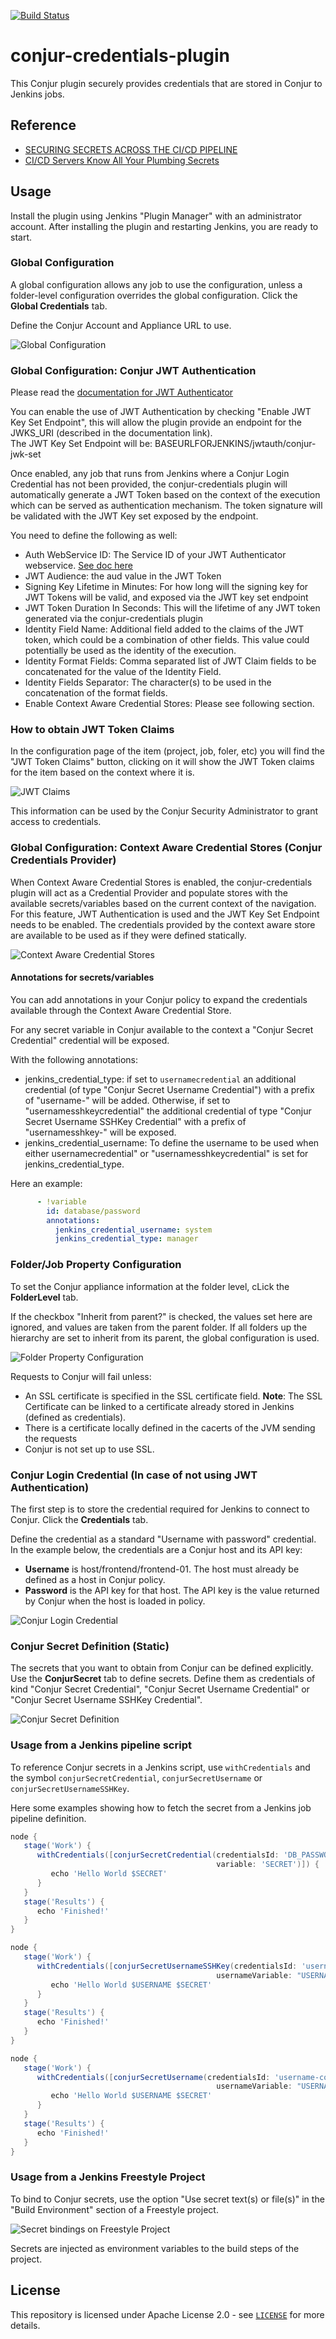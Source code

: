 [![Build Status](https://ci.jenkins.io/buildStatus/icon?job=Plugins/conjur-credentials-plugin/master)](https://ci.jenkins.io/blue/organizations/jenkins/Plugins%2Fconjur-credentials-plugin/activity/)

# conjur-credentials-plugin

This Conjur plugin securely provides credentials that are stored in Conjur to Jenkins jobs.  

## Reference

* [SECURING SECRETS ACROSS THE CI/CD PIPELINE](https://www.conjur.org/use-cases/ci-cd-pipelines/)
* [CI/CD Servers Know All Your Plumbing Secrets](https://www.conjur.org/blog/ci-cd-servers-know-all-your-plumbing-secrets/)

## Usage

Install the plugin using Jenkins "Plugin Manager" with an administrator account. After installing the plugin and restarting Jenkins, you are ready to start. 

### Global Configuration

A global configuration allows any job to use the configuration, unless a folder-level configuration overrides the global configuration. Click the **Global Credentials** tab.

 Define the Conjur Account and Appliance URL to use.

![Global Configuration](docs/images/GlobalConfiguration.png)

### Global Configuration: Conjur JWT Authentication

Please read the [documentation for JWT Authenticator ](https://docs.cyberark.com/Product-Doc/OnlineHelp/AAM-DAP/Latest/en/Content/Operations/Services/cjr-authn-jwt.htm?tocpath=Integrations%7CJWT%20Authenticator%7C_____0)

You can enable the use of JWT Authentication by checking "Enable JWT Key Set Endpoint", this will allow the plugin provide an endpoint for the JWKS_URI (described in the documentation link).  
The JWT Key Set Endpoint will be: BASEURLFORJENKINS/jwtauth/conjur-jwk-set

Once enabled, any job that runs from Jenkins where a Conjur Login Credential has not been provided, the conjur-credentials plugin will automatically generate a JWT Token based on the context of the execution which can be served as authentication mechanism. The token signature will be validated with the JWT Key set exposed by the endpoint.

You need to define the following as well:

* Auth WebService ID: The Service ID of your JWT Authenticator webservice. [See doc here](https://docs.cyberark.com/Product-Doc/OnlineHelp/AAM-DAP/Latest/en/Content/Developer/Conjur_API_JWT_Authenticator.htm)
* JWT Audience: the aud value in the JWT Token
* Signing Key Lifetime in Minutes: For how long will the signing key for JWT Tokens will be valid, and exposed via the JWT key set endpoint
* JWT Token Duration In Seconds: This will the lifetime of any JWT token generated via the conjur-credentials plugin
* Identity Field Name: Additional field added to the claims of the JWT token, which could be a combination of other fields. This value could potentially be used as the identity of the execution. 
* Identity Format Fields: Comma separated list of JWT Claim fields to be concatenated for the value of the Identity Field. 
* Identity Fields Separator: The character(s) to be used in the concatenation of the format fields. 
* Enable Context Aware Credential Stores: Please see following section. 

### How to obtain JWT Token Claims

In the configuration page of the item (project, job, foler, etc) you will find the "JWT Token Claims" button, clicking on it will show the JWT Token claims for the item based on the context where it is. 

![JWT Claims](docs/images/JWT-Claims.png)

This information can be used by the Conjur Security Administrator to grant access to credentials. 


### Global Configuration: Context Aware Credential Stores  (Conjur Credentials Provider)

When Context Aware Credential Stores is enabled, the conjur-credentials plugin will act as a Credential Provider and populate stores with the available secrets/variables based on the current context of the navigation. For this feature, JWT Authentication is used and the JWT Key Set Endpoint needs to be enabled. The credentials provided by the context aware store are available to be used as if they were defined statically.

![Context Aware Credential Stores](docs/images/Context-Aware-Credential-Stores.png)

#### Annotations for secrets/variables

You can add annotations in your Conjur policy to expand the credentials available through the Context Aware Credential Store. 

For any secret variable in Conjur available to the context a "Conjur Secret Credential" credential will be exposed. 

With the following annotations: 
* jenkins_credential_type: if set to `usernamecredential` an additional credential (of type "Conjur Secret Username Credential") with a prefix of "username-" will be added. Otherwise, if set to "usernamesshkeycredential" the additional credential of type "Conjur Secret Username SSHKey Credential" with a prefix of "usernamesshkey-" will be exposed.
* jenkins_credential_username: To define the username to be used when either usernamecredential" or "usernamesshkeycredential" is set for jenkins_credential_type. 

Here an example:

```yaml
      - !variable
        id: database/password
        annotations:
          jenkins_credential_username: system
          jenkins_credential_type: manager
```

### Folder/Job Property Configuration

To set the Conjur appliance information at the folder level, cLick the **FolderLevel** tab.

If the checkbox "Inherit from parent?" is checked, the values set here are ignored, and values are taken from the parent folder.  If all folders up the hierarchy are set to inherit from its parent, the global configuration is used.

![Folder Property Configuration](docs/images/FolderConfiguration.png)

Requests to Conjur will fail unless:

* An SSL certificate is specified in the SSL certificate field.
  **Note**: The SSL Certificate can be linked to a certificate already stored in Jenkins (defined as credentials).
* There is a certificate locally defined in the cacerts of the JVM sending the requests
* Conjur is not set up to use SSL.


### Conjur Login Credential (In case of not using JWT Authentication)

The first step is to store the credential required for Jenkins to connect to Conjur. Click the **Credentials** tab.

Define the credential as a standard "Username with password" credential. In the example below, the credentials are a Conjur host and its API key:

* **Username** is host/frontend/frontend-01. The host must already be defined as a host in Conjur policy.
* **Password** is the API key for that host. The API key is the value returned by Conjur when the host is loaded in policy.

![Conjur Login Credential](docs/images/ConjurLogin-Credential.png)


### Conjur Secret Definition (Static)

The secrets that you want to obtain from Conjur can be defined explicitly. Use the **ConjurSecret** tab to define secrets. Define them as credentials of kind "Conjur Secret Credential", "Conjur Secret Username Credential" or "Conjur Secret Username SSHKey Credential".

![Conjur Secret Definition](docs/images/ConjurSecret-Credential.png)

### Usage from a Jenkins pipeline script

To reference Conjur secrets in a Jenkins script, use `withCredentials` and the symbol `conjurSecretCredential`, `conjurSecretUsername` or `conjurSecretUsernameSSHKey`.

Here some examples showing how to fetch the secret from a Jenkins job pipeline definition.


```groovy
node {
   stage('Work') {
      withCredentials([conjurSecretCredential(credentialsId: 'DB_PASSWORD', 
                                              variable: 'SECRET')]) {
         echo 'Hello World $SECRET'
      }
   }
   stage('Results') {
      echo 'Finished!'
   }
}
```


```groovy
node {
   stage('Work') {
      withCredentials([conjurSecretUsernameSSHKey(credentialsId: 'username-conjur-authn-jwt-test-database-password', 
                                              usernameVariable: "USERNAME", secretVariable: "SECRET")]) {
         echo 'Hello World $USERNAME $SECRET'
      }
   }
   stage('Results') {
      echo 'Finished!'
   }
}
```


```groovy
node {
   stage('Work') {
      withCredentials([conjurSecretUsername(credentialsId: 'username-conjur-authn-jwt-test-database-password', 
                                              usernameVariable: "USERNAME", passwordVariable: "SECRET")]) {
         echo 'Hello World $USERNAME $SECRET'
      }
   }
   stage('Results') {
      echo 'Finished!'
   }
}
```


### Usage from a Jenkins Freestyle Project

To bind to Conjur secrets, use the option "Use secret text(s) or file(s)" in the "Build Environment" section of a Freestyle project.

![Secret bindings on Freestyle Project](docs/images/SecretBindingsOnFreestyle.png)

Secrets are injected as environment variables to the build steps of the project.

## License

This repository is licensed under Apache License 2.0 - see [`LICENSE`](LICENSE) for more details.
